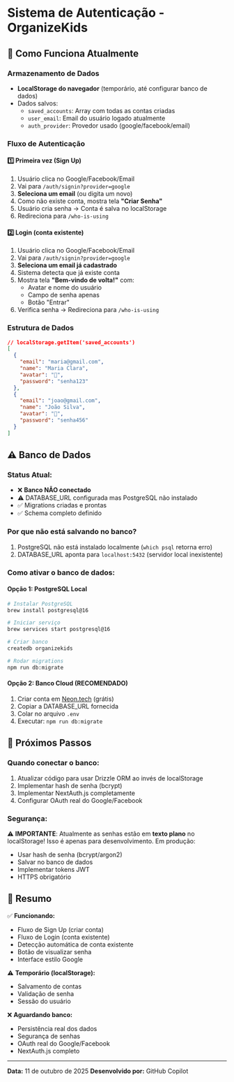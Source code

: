 # Sistema de Autenticação - OrganizeKids

## 🔐 Como Funciona Atualmente

### **Armazenamento de Dados**
- **LocalStorage do navegador** (temporário, até configurar banco de dados)
- Dados salvos:
  - `saved_accounts`: Array com todas as contas criadas
  - `user_email`: Email do usuário logado atualmente
  - `auth_provider`: Provedor usado (google/facebook/email)

### **Fluxo de Autenticação**

#### 1️⃣ **Primeira vez (Sign Up)**
1. Usuário clica no Google/Facebook/Email
2. Vai para `/auth/signin?provider=google`
3. **Seleciona um email** (ou digita um novo)
4. Como não existe conta, mostra tela **"Criar Senha"**
5. Usuário cria senha → Conta é salva no localStorage
6. Redireciona para `/who-is-using`

#### 2️⃣ **Login (conta existente)**
1. Usuário clica no Google/Facebook/Email
2. Vai para `/auth/signin?provider=google`
3. **Seleciona um email já cadastrado**
4. Sistema detecta que já existe conta
5. Mostra tela **"Bem-vindo de volta!"** com:
   - Avatar e nome do usuário
   - Campo de senha apenas
   - Botão "Entrar"
6. Verifica senha → Redireciona para `/who-is-using`

### **Estrutura de Dados**

```json
// localStorage.getItem('saved_accounts')
[
  {
    "email": "maria@gmail.com",
    "name": "Maria Clara",
    "avatar": "👩",
    "password": "senha123"
  },
  {
    "email": "joao@gmail.com",
    "name": "João Silva",
    "avatar": "👨",
    "password": "senha456"
  }
]
```

## ⚠️ **Banco de Dados**

### **Status Atual:**
- ❌ **Banco NÃO conectado**
- ⚠️ DATABASE_URL configurada mas PostgreSQL não instalado
- ✅ Migrations criadas e prontas
- ✅ Schema completo definido

### **Por que não está salvando no banco?**
1. PostgreSQL não está instalado localmente (`which psql` retorna erro)
2. DATABASE_URL aponta para `localhost:5432` (servidor local inexistente)

### **Como ativar o banco de dados:**

#### **Opção 1: PostgreSQL Local**
```bash
# Instalar PostgreSQL
brew install postgresql@16

# Iniciar serviço
brew services start postgresql@16

# Criar banco
createdb organizekids

# Rodar migrations
npm run db:migrate
```

#### **Opção 2: Banco Cloud (RECOMENDADO)**
1. Criar conta em [Neon.tech](https://neon.tech) (grátis)
2. Copiar a DATABASE_URL fornecida
3. Colar no arquivo `.env`
4. Executar: `npm run db:migrate`

## 🔄 **Próximos Passos**

### **Quando conectar o banco:**
1. Atualizar código para usar Drizzle ORM ao invés de localStorage
2. Implementar hash de senha (bcrypt)
3. Implementar NextAuth.js completamente
4. Configurar OAuth real do Google/Facebook

### **Segurança:**
⚠️ **IMPORTANTE**: Atualmente as senhas estão em **texto plano** no localStorage!
Isso é apenas para desenvolvimento. Em produção:
- Usar hash de senha (bcrypt/argon2)
- Salvar no banco de dados
- Implementar tokens JWT
- HTTPS obrigatório

## 📝 **Resumo**

✅ **Funcionando:**
- Fluxo de Sign Up (criar conta)
- Fluxo de Login (conta existente)
- Detecção automática de conta existente
- Botão de visualizar senha
- Interface estilo Google

⚠️ **Temporário (localStorage):**
- Salvamento de contas
- Validação de senha
- Sessão do usuário

❌ **Aguardando banco:**
- Persistência real dos dados
- Segurança de senhas
- OAuth real do Google/Facebook
- NextAuth.js completo

---

**Data:** 11 de outubro de 2025
**Desenvolvido por:** GitHub Copilot
